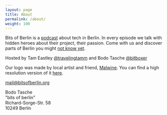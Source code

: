 ```yaml
---
layout: page
title: About
permalink: /about/
weight: 100
---
```


Bits of Berlin is a [podcast](http://podwhat.org) about tech in Berlin. In every episode we talk
with hidden heroes about their project, their passion. Come with us and
discover parts of Berlin you might [not know yet](/episodes).

Hosted by Tam Eastley [@travelingtamm](http://twitter.com/travelingtamm) 
and Bodo Tasche [@bitboxer](http://twitter.com/bitboxer)

Our logo was made by local artist and friend, [Malwine](https://twitter.com/malweene). You can find a high resolution version of it [here](https://github.com/bitsofberlin/Logo).

[mail@bitsofberlin.org](mailto:mail@bitsofberlin.org)

Bodo Tasche    
"bits of berlin"    
Richard-Sorge-Str. 58    
10249 Berlin
